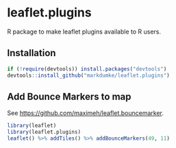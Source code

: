 # leaflet.plugins

R package to make leaflet plugins available to R users.

## Installation
```r
if (!require(devtools)) install.packages("devtools")
devtools::install_github("markdumke/leaflet.plugins")
```

## Add Bounce Markers to map

See https://github.com/maximeh/leaflet.bouncemarker.
```r
library(leaflet)
library(leaflet.plugins)
leaflet() %>% addTiles() %>% addBounceMarkers(49, 11)
```
